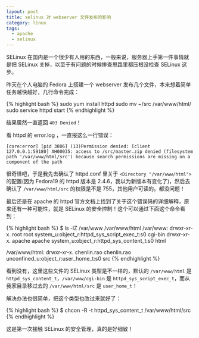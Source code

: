 ```yaml
---
layout: post
title: selinux 对 webserver 文件发布的影响
category: linux
tags:
  - apache
  - selinux
---
```


SELinux 在国内是一个很少有人用的东西，一般来说，服务器上手第一件事情就是把 SELinux 关掉，以至于有问题的时候排查思路里都压根没检查 SELinux 这步。

昨天在个人电脑的 Fedora 上搭建一个 webserver 发布几个文件，本来想着简单任务越快越好，几行命令完成：

{% highlight bash %}
sudo yum install httpd
sudo mv ~/src /var/www/html/
sudo service httpd start
{% endhighlight %}

结果居然一直返回 `403 Denied`！

看 httpd 的 error.log ，一直报这么一行错误：

    [core:error] [pid 3806] (13)Permission denied: [client 127.0.0.1:59180] AH00035: access to /src/master.zip denied (filesystem path '/var/www/html/src') because search permissions are missing on a component of the path

很奇怪吧，于是我先去确认了 httpd.conf 里关于 `<Directory "/var/www/html">` 的配置(因为 Fedora19 的 httpd 版本是 2.4.6，我以为新版本有变化了)，然后去确认了 `/var/www/html/src` 的权限是不是 755，其他用户可读的。都没问题！

最后还是在 apache 的 httpd 官方文档上找到了关于这个错误码的详细解释，原来还有一种可能性，就是 SELinux 的安全控制！这个可以通过下面这个命令看到：

{% highlight bash %}
$ ls -lZ /var/www /var/www/html
/var/www:
drwxr-xr-x. root   root   system_u:object_r:httpd_sys_script_exec_t:s0 cgi-bin
drwxr-xr-x. apache apache system_u:object_r:httpd_sys_content_t:s0 html

/var/www/html:
drwxr-xr-x. chenlin.rao chenlin.rao unconfined_u:object_r:user_home_t:s0 src
{% endhighlight %}

看到没有，这里这些文件的 SELinux 类型是不一样的，默认的 `/var/www/html` 是 `httpd_sys_content_t`，`/var/www/cgi-bin` 是 `httpd_sys_script_exec_t`，而从我家目录移过去的 `/var/www/html/src` 是 `user_home_t`！

解决办法也很简单，把这个类型也改过来就好了：

{% highlight bash %}
$ chcon -R -t httpd_sys_content_t /var/www/html/src
{% endhighlight %}

这是第一次接触 SELinux 的安全管理，真的是好细致！
